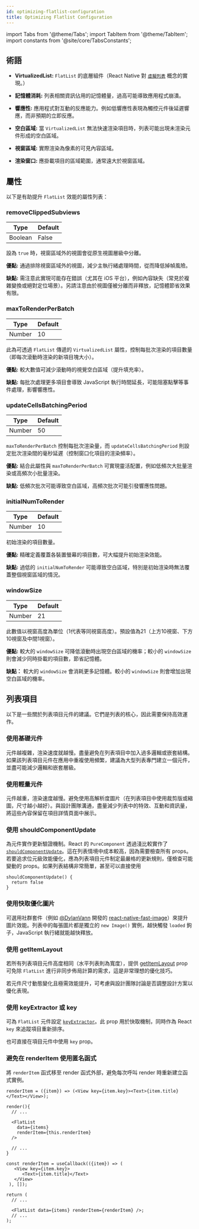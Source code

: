 ```yaml
---
id: optimizing-flatlist-configuration
title: Optimizing Flatlist Configuration
---
```


import Tabs from '@theme/Tabs'; import TabItem from '@theme/TabItem'; import constants from '@site/core/TabsConstants';

## 術語

- **VirtualizedList:** `FlatList` 的底層組件（React Native 對 [`虛擬列表`](https://bvaughn.github.io/react-virtualized/#/components/List) 概念的實現。）

- **記憶體消耗:** 列表相關資訊佔用的記憶體量，過高可能導致應用程式崩潰。

- **響應性:** 應用程式對互動的反應能力。例如低響應性表現為觸控元件後延遲響應，而非預期的立即反應。

- **空白區域:** 當 `VirtualizedList` 無法快速渲染項目時，列表可能出現未渲染元件形成的空白區域。

- **視窗區域:** 實際渲染為像素的可見內容區域。

- **渲染窗口:** 應掛載項目的區域範圍，通常遠大於視窗區域。

## 屬性

以下是有助提升 `FlatList` 效能的屬性列表：

### removeClippedSubviews

| Type    | Default |
| ------- | ------- |
| Boolean | False   |

設為 `true` 時，視窗區域外的視圖會從原生視圖層級中分離。

**優點:** 通過排除視窗區域外的視圖，減少主執行緒處理時間，從而降低掉幀風險。

**缺點:** 需注意此實現可能存在錯誤（尤其在 iOS 平台），例如內容缺失（常見於複雜變換或絕對定位場景）。另請注意由於視圖僅被分離而非釋放，記憶體節省效果有限。

### maxToRenderPerBatch

| Type   | Default |
| ------ | ------- |
| Number | 10      |

此為可透過 `FlatList` 傳遞的 `VirtualizedList` 屬性，控制每批次渲染的項目數量（即每次滾動時渲染的新項目塊大小）。

**優點:** 較大數值可減少滾動時的視覺空白區域（提升填充率）。

**缺點:** 每批次處理更多項目會導致 JavaScript 執行時間延長，可能阻塞點擊等事件處理，影響響應性。

### updateCellsBatchingPeriod

| Type   | Default |
| ------ | ------- |
| Number | 50      |

`maxToRenderPerBatch` 控制每批次渲染量，而 `updateCellsBatchingPeriod` 則設定批次渲染間的毫秒延遲（控制窗口化項目的渲染頻率）。

**優點:** 結合此屬性與 `maxToRenderPerBatch` 可實現靈活配置，例如低頻次大批量渲染或高頻次小批量渲染。

**缺點:** 低頻次批次可能導致空白區域，高頻次批次可能引發響應性問題。

### initialNumToRender

| Type   | Default |
| ------ | ------- |
| Number | 10      |

初始渲染的項目數量。

**優點:** 精確定義覆蓋各裝置螢幕的項目數，可大幅提升初始渲染效能。

**缺點:** 過低的 `initialNumToRender` 可能導致空白區域，特別是初始渲染時無法覆蓋整個視窗區域的情況。

### windowSize

| Type   | Default |
| ------ | ------- |
| Number | 21      |

此數值以視窗高度為單位（1代表等同視窗高度）。預設值為21（上方10視窗、下方10視窗及中間1視窗）。

**優點:** 較大的 `windowSize` 可降低滾動時出現空白區域的機率；較小的 `windowSize` 則會減少同時掛載的項目數，節省記憶體。

**缺點：** 較大的 `windowSize` 會消耗更多記憶體。較小的 `windowSize` 則會增加出現空白區域的機率。

## 列表項目

以下是一些關於列表項目元件的建議。它們是列表的核心，因此需要保持高效運作。

### 使用基礎元件

元件越複雜，渲染速度就越慢。盡量避免在列表項目中加入過多邏輯或嵌套結構。如果該列表項目元件在應用中重複使用頻繁，建議為大型列表專門建立一個元件，並盡可能減少邏輯和嵌套層級。

### 使用輕量元件

元件越重，渲染速度越慢。避免使用高解析度圖片（在列表項目中使用裁剪版或縮圖，尺寸越小越好）。與設計團隊溝通，盡量減少列表中的特效、互動和資訊量，將這些內容保留在項目詳情頁面中展示。

### 使用 shouldComponentUpdate

為元件實作更新驗證機制。React 的 `PureComponent` 透過淺比較實作了 [`shouldComponentUpdate`](https://reactjs.org/docs/react-component.html#shouldcomponentupdate)。這在列表情境中成本較高，因為需要檢查所有 props。若要追求位元級效能優化，應為列表項目元件制定最嚴格的更新規則，僅檢查可能變動的 props。如果列表結構非常簡單，甚至可以直接使用

```tsx
shouldComponentUpdate() {
  return false
}
```

### 使用快取優化圖片

可選用社群套件（例如 [@DylanVann](https://github.com/DylanVann) 開發的 [react-native-fast-image](https://github.com/DylanVann/react-native-fast-image)）來提升圖片效能。列表中的每張圖片都是獨立的 `new Image()` 實例，越快觸發 `loaded` 鉤子，JavaScript 執行緒就能越快釋放。

### 使用 getItemLayout

若所有列表項目元件高度相同（水平列表則為寬度），提供 [getItemLayout](flatlist#getitemlayout) prop 可免除 `FlatList` 進行非同步佈局計算的需求，這是非常理想的優化技巧。

若元件尺寸動態變化且極需效能提升，可考慮與設計團隊討論是否調整設計方案以優化表現。

### 使用 keyExtractor 或 key

可為 `FlatList` 元件設定 [`keyExtractor`](flatlist#keyextractor)。此 prop 用於快取機制，同時作為 React `key` 來追蹤項目重新排序。

也可直接在項目元件中使用 `key` prop。

### 避免在 renderItem 使用匿名函式

將 `renderItem` 函式移至 render 函式外部，避免每次呼叫 render 時重新建立函式實例。

<Tabs groupId="syntax" queryString defaultValue={constants.defaultSyntax} values={constants.syntax}>
<TabItem value="classical">

```tsx
renderItem = ({item}) => (<View key={item.key}><Text>{item.title}</Text></View>);

render(){
  // ...

  <FlatList
    data={items}
    renderItem={this.renderItem}
  />

  // ...
}

```

</TabItem>
<TabItem value="functional">

```tsx
const renderItem = useCallback(({item}) => (
   <View key={item.key}>
      <Text>{item.title}</Text>
   </View>
 ), []);

return (
  // ...

  <FlatList data={items} renderItem={renderItem} />;
  // ...
);
```

</TabItem>
</Tabs>